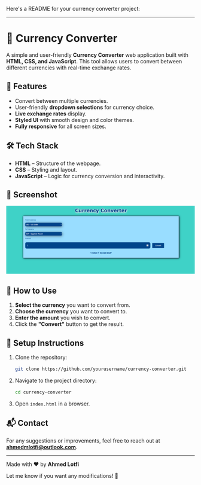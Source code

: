 Here's a README for your currency converter project:

---

# 💱 Currency Converter

A simple and user-friendly **Currency Converter** web application built with **HTML, CSS, and JavaScript**. This tool allows users to convert between different currencies with real-time exchange rates.

## 📌 Features
- Convert between multiple currencies.
- User-friendly **dropdown selections** for currency choice.
- **Live exchange rates** display.
- **Styled UI** with smooth design and color themes.
- **Fully responsive** for all screen sizes.

## 🛠️ Tech Stack
- **HTML** – Structure of the webpage.
- **CSS** – Styling and layout.
- **JavaScript** – Logic for currency conversion and interactivity.

## 📸 Screenshot
![Currency Converter](Desktop.png)

## 🚀 How to Use
1. **Select the currency** you want to convert from.
2. **Choose the currency** you want to convert to.
3. **Enter the amount** you wish to convert.
4. Click the **"Convert"** button to get the result.

## 📂 Setup Instructions
1. Clone the repository:
   ```bash
   git clone https://github.com/yourusername/currency-converter.git
   ```
2. Navigate to the project directory:
   ```bash
   cd currency-converter
   ```
3. Open `index.html` in a browser.

## 📬 Contact
For any suggestions or improvements, feel free to reach out at **ahmedmlotfi@outlook.com**.

---
Made with ❤️ by **Ahmed Lotfi**

Let me know if you want any modifications! 🚀
